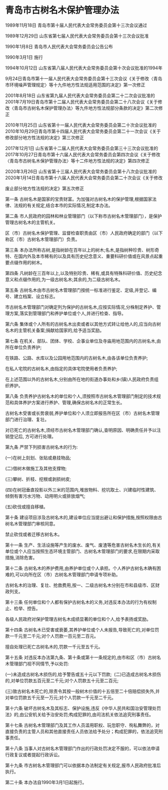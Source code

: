 # 青岛市古树名木保护管理办法

1989年11月18日 青岛市第十届人民代表大会常务委员会第十三次会议通过

1989年12月29日 山东省第七届人民代表大会常务委员会第十三次会议批准

1990年1月8日 青岛市人民代表大会常务委员会公告公布

1990年3月1日 施行

1994年10月12日 山东省第八届人民代表大会常务委员会第十次会议批准的1994年

9月24日青岛市第十一届人民代表大会常务委员会第十三次会议《关于修改〈青岛市环境噪声管理规定〉等十九件地方性法规适用范围的决定》第一次修正

2001年8月18日 山东省第九届人民代表大会常务委员会第二十二次会议批准的2001年7月19日青岛市第十二届人民代表大会常务委员会第二十八次会议《关于修改〈青岛市古树名木保护管理办法〉等九件地方性法规部分条款的决定》第二次修正

2010年11月25日 山东省第十一届人民代表大会常务委员会第二十次会议批准的2010年10月29日青岛市第十四届人民代表大会常务委员会第二十一次会议《关于修改部分地方性法规的决定》第三次修正

2017年12月1日 山东省第十二届人民代表大会常务委员会第三十三次会议批准的2017年10月27日青岛市第十六届人民代表大会常务委员会第四次会议《关于修改〈青岛市古树名木保护管理办法〉等十二件地方性法规的决定》第四次修正

2020年3月26日 山东省第十三届人民代表大会常务委员会第十八次会议批准的2020年1月14日青岛市第十六届人民代表大会常务委员会第二十次会议《关于修改

废止部分地方性法规的决定》第五次修正

<!-- INFO END -->

第一条 古树名木是国家的宝贵财富。为加强对古树名木的保护管理,根据国家法律、法规的有关规定,结合本市的实际情况,制定本办法。

第二条 市人民政府的园林和林业管理部门（以下称市古树名木管理部门），是保护管理古树名木的主管机关。

区（市）古树名木保护管理、监督检查职责由区（市）人民政府确定的部门（以下称区（市）古树名木管理部门）负责。

第三条 本办法所称古树,是指树龄在百年以上的树木;名木,是指树种珍贵、树形奇特、在国内外及本市稀有的以及具有历史纪念意义、重要科研价值或在风景点起重要点缀作用的树木。

第四条 凡树龄在三百年以上,以及特别珍贵、稀有,或具有特殊科研价值、历史纪念意义和点缀作用的,为一级古树名木;其余的,为二级古树名木。

第五条 古树名木由市古树名木管理部门按统一标准进行鉴定、定级,并登记、编号、建立档案、设立标志。

市古树名木管理部门对确定列为保护的古树名木,应按实际情况,分株制定养护、管理方案,落实到管理部门和养护单位或个人,并进行检查、指导。

第六条 集体或个人所有的古树名木出卖或者以其他方式转让给他人的,应当向古树名木的主管机关备案;捐献给国家的,给予适当奖励。

第七条 在机关、部队、团体、学校、企事业单位及寺庙用地范围内的古树名木,由所在单位负责养护;

在铁路、公路、水库以及公园用地范围内的古树名木,由各该单位负责养护;

在私人宅院的古树名木,由指定的具体宅院使用者负责养护;

在上述范围以外的古树名木,分别由所在地的街道办事处和乡(镇)人民政府负责组织养护。

第八条 负责养护古树名木的单位和个人,须按照市古树名木管理部门制定的技术规范和具体养护方案进行养护、管理,确保古树名木的正常生长。

古树名木受害或长势衰弱,养护单位和个人须立即报告所在区（市）古树名木管理部门进行治理、复壮。

对已死亡的古树名木,须经市古树名木管理部门确认,查明原因、明确责任并予以注销登记后, 方可进行处理。

第九条 严禁下列损害古树名木的行为:

(一)在树上刻划、张贴或悬挂物品;

(二)借树木做施工及其他支撑物;

(三)攀树、折枝、挖根或剥损树皮;

(四)在树冠垂直投影以外三米的范围内,堆放物料、挖坑取土、兴建临时性建筑、倾倒有害污水污物、动用明火或排放烟气;

(五)砍伐或擅自移植。

第十条 建设项目涉及古树名木的,建设单位应当提出避让和保护措施,按照权限由古树名木管理部门审核同意。

禁止砍伐或者迁移古树名木。

第十一条 生产、生活设施等产生的废水、废气、废渣等危害古树名木生长的,有关单位或个人应当按照生态环境主管部门、古树名木管理部门的要求,在限期内采取措施,消除危害。

第十二条 古树名木的养护费用,由养护单位或个人承担。个人养护古树名木确有困难的,可以向所在区（市）古树名木管理部门申请专项补助。

古树名木的治理、复壮、抢救费用,按一、二级古树名木分别在市和县级市、区财政列支。

第十三条 任何单位和个人都有保护古树名木的义务,对违反本办法的行为有权制止、检举、控告。

各级人民政府对保护管理古树名木成绩显著的单位和个人,给予表扬或奖励。

第十四条 古树名木已受害或衰萎,其养护单位或个人未报告,导致死亡的,对单位罚款一千元至二千元;对个人罚款一百元至二百元。

擅自处理已死亡古树名木的,罚款一千元至五千元。

第十五条 对违反本办法第九条、第十条或第十一条规定的,由市和区（市）古树名木管理部门视不同情节,予以处罚:

(一)未造成古树名木损伤的,给予警告或五十元以下罚款;  (二)已造成古树名木损伤的,对单位罚款五百元至二千元;对个人罚款五十元至二百元;

(三)致古树名木死亡的,除责令其按一般树木价值的十五倍至二十倍赔偿损失外,并对单位罚款五千元至一万元;对个人罚款一千元至二千元。

第十六条 破坏古树名木及其标志、保护设施,违反《中华人民共和国治安管理处罚法》的,由公安机关给予治安处罚;构成犯罪的,由司法机关依法追究刑事责任。

第十七条 古树名木管理部门及其工作人员滥用职权、玩忽职守、徇私舞弊的，对直接负责的主管人员和其他直接责任人员依法给予处分；构成犯罪的，依法追究刑事责任。

第十八条 当事人对古树名木管理部门作出的行政处罚决定不服的，可以依法申请行政复议或者提起行政诉讼。

第十九条 市古树名木管理部门可以依据本办法制定有关规定,报市人民政府批准后执行。

第二十条 本办法自1990年3月1日起施行。